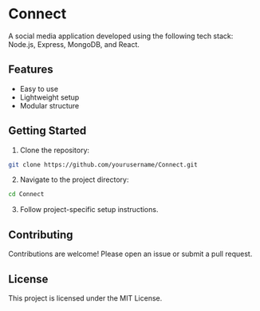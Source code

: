 # Connect

A social media application developed using the following tech stack: Node.js, Express, MongoDB, and React.

## Features

- Easy to use
- Lightweight setup
- Modular structure

## Getting Started

1. Clone the repository:
  ```bash
  git clone https://github.com/yourusername/Connect.git
  ```
2. Navigate to the project directory:
  ```bash
  cd Connect
  ```
3. Follow project-specific setup instructions.

## Contributing

Contributions are welcome! Please open an issue or submit a pull request.

## License

This project is licensed under the MIT License.